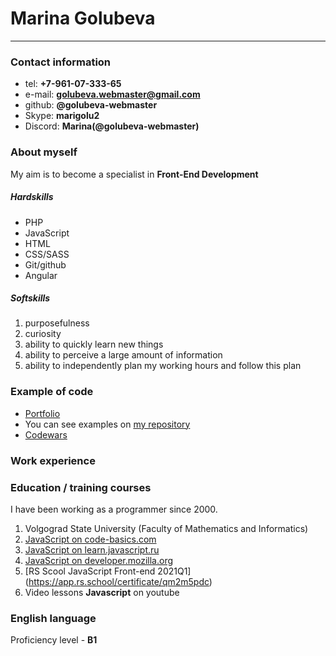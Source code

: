 # Marina Golubeva
----------------
### Contact information
- tel: **+7-961-07-333-65**
- e-mail: **golubeva.webmaster@gmail.com**
- github: **@golubeva-webmaster**
- Skype: **marigolu2**
- Discord: **Marina(@golubeva-webmaster)**

### About myself
My aim is to become a specialist in **Front-End Development**

##### Hardskills
- PHP
- JavaScript
- HTML
- CSS/SASS
- Git/github
- Angular

##### Softskills
1. purposefulness
2. curiosity
3. ability to quickly learn new things
4. ability to perceive a large amount of information
5. ability to independently plan my working hours and follow this plan

### Example of code
- [Portfolio](https://github.com/golubeva-webmaster/Portfolio)
- You can see examples on [my repository](https://github.com/golubeva-webmaster/working_practices_on_bitrix/blob/main/README.md)
- [Codewars](https://www.codewars.com/users/golubeva-webmaster)

### Work experience

### Education / training courses
I have been working as a programmer since 2000. 
1. Volgograd State University (Faculty of Mathematics and Informatics)
2. [JavaScript on code-basics.com](https://ru.code-basics.com/languages/javascript)
3. [JavaScript on learn.javascript.ru](https://learn.javascript.ru/)
4. [JavaScript on developer.mozilla.org](https://developer.mozilla.org/ru/docs/Web/JavaScript)
5. [RS Scool JavaScript Front-end 2021Q1] (https://app.rs.school/certificate/qm2m5pdc)
6. Video lessons **Javascript** on youtube

### English language
Proficiency level - **B1**
